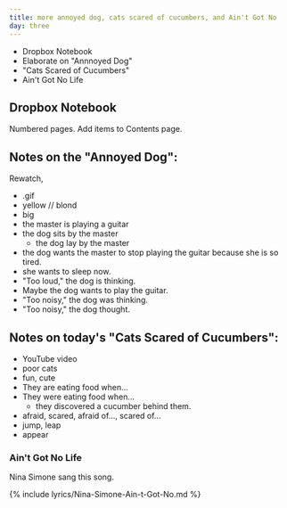 ```yaml
---
title: more annoyed dog, cats scared of cucumbers, and Ain't Got No
day: three
---
```


- Dropbox Notebook
- Elaborate on "Annnoyed Dog"
- "Cats Scared of Cucumbers"
- Ain't Got No Life

## Dropbox Notebook

Numbered pages.
Add items to Contents page.

## Notes on the "Annoyed Dog":
Rewatch,
- .gif
- yellow // blond
- big
- the master is playing a guitar
- the dog sits by the master
	- the dog lay by the master
- the dog wants the master to stop playing the guitar because she is so tired.
- she wants to sleep now.
- "Too loud," the dog is thinking.
- Maybe the dog wants to play the guitar.
- "Too noisy," the dog was thinking.
- "Too noisy," the dog thought.

## Notes on today's "Cats Scared of Cucumbers":
- YouTube video
- poor cats
- fun, cute
- They are eating food when...
- They were eating food when...
	- they discovered a cucumber behind them.
- afraid, scared, afraid of..., scared of...
- jump, leap
- appear

### Ain't Got No Life

Nina Simone sang this song.

{% include lyrics/Nina-Simone-Ain-t-Got-No.md %}
